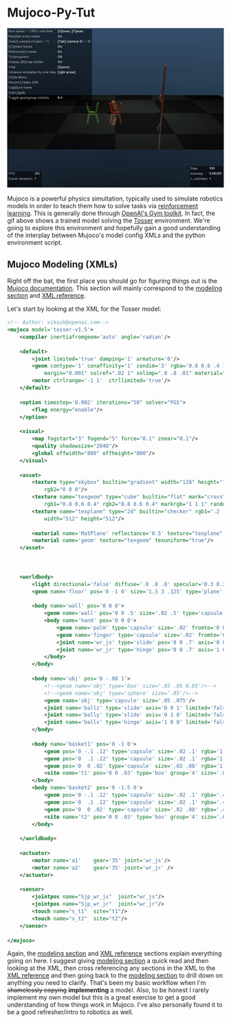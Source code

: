 # Mujoco-Py-Tut

![](tosser.gif)

Mujoco is a powerful physics simultation, typically used to simulate robotics models in order to teach them how to solve tasks via [reinforcement learning](http://incompleteideas.net/book/RLbook2020.pdf). This is generally done through [OpenAI's Gym toolkit](https://gym.openai.com/). In fact, the gif above shows a trained model solving the [Tosser](https://github.com/openai/mujoco-py/blob/master/examples/tosser.py) environment. We're going to explore this environment and hopefully gain a good understanding of the interplay between Mujoco's model config XMLs and the python environment script.

## Mujoco Modeling (XMLs)

Right off the bat, the first place you should go for figuring things out is the [Mujoco documentation](http://www.mujoco.org/book/). This section will mainly correspond to the [modeling section](http://www.mujoco.org/book/modeling.html) and [XML reference](http://www.mujoco.org/book/XMLreference.html).


Let's start by looking at the XML for the Tosser model:

```xml
<!-- Author: vikash@openai.com-->
<mujoco model='tosser-v1.5'>
    <compiler inertiafromgeom='auto' angle='radian'/>

    <default>
        <joint limited='true' damping='1' armature='0'/>
        <geom contype='1' conaffinity='1' condim='3' rgba='0.8 0.6 .4 1'
        	margin="0.001" solref=".02 1" solimp=".8 .8 .01" material="geom"/>
        <motor ctrlrange='-1 1'  ctrllimited='true'/>
    </default>

    <option timestep='0.002' iterations="50" solver="PGS">
        <flag energy="enable"/>
    </option>

    <visual>
        <map fogstart="3" fogend="5" force="0.1" znear="0.1"/>
        <quality shadowsize="2048"/>
        <global offwidth="800" offheight="800"/>
    </visual>

    <asset>
		<texture type="skybox" builtin="gradient" width="128" height="128" rgb1=".4 .6 .8" 
            rgb2="0 0 0"/>  
        <texture name="texgeom" type="cube" builtin="flat" mark="cross" width="127" height="1278" 
            rgb1="0.8 0.6 0.4" rgb2="0.8 0.6 0.4" markrgb="1 1 1" random="0.01"/>  
        <texture name="texplane" type="2d" builtin="checker" rgb1=".2 .3 .4" rgb2=".1 0.15 0.2" 
            width="512" height="512"/>  

        <material name='MatPlane' reflectance='0.5' texture="texplane" texrepeat="1 1" texuniform="true"/>
        <material name='geom' texture="texgeom" texuniform="true"/>
    </asset>

	
	
    <worldbody>     
        <light directional='false' diffuse='.8 .8 .8' specular='0.3 0.3 0.3' pos='0 0 4.0' dir='0 -.15 -1'/>
		<geom name='floor' pos='0 -1 0' size='1.5 3 .125' type='plane' material="MatPlane" condim='3'/>
				
		<body name='wall' pos='0 0 0'>
			<geom name='wall' pos='0 0 .5' size='.02 .5' type='capsule' rgba='.73 .4 .4 1'/>		
			<body name='hand' pos='0 0 0'>
				<geom name='palm' type='capsule' size='.02' fromto='0 0 .7 0 -.1 .6'/>
				<geom name='finger' type='capsule' size='.02' fromto='0 -.1 .6 0 -.15 .6'/>
				<joint name='wr_js' type='slide' pos='0 0 .7' axis='0 0 1' range='-.6 .25' damping='10'/>
				<joint name='wr_jr' type='hinge' pos='0 0 .7' axis='1 0 0' range='-1.57 0.8'/>
			</body>
		</body>
			
		<body name='obj' pos='0 -.08 1'>
			<!--<geom name='obj' type='box' size='.05 .05 0.05'/>-->
			<!--<geom name='obj' type='sphere' size='.05'/>-->
			<geom name='obj' type='capsule' size='.05 .075'/>
			<joint name='ballz' type='slide' axis='0 0 1' limited='false' damping='.01'/>
			<joint name='bally' type='slide' axis='0 1 0' limited='false' damping='.01'/>
			<joint name='ballx' type='hinge' axis='1 0 0' limited='false' damping='.01'/>
		</body>
		
		<body name='basket1' pos='0 -1 0'>
			<geom pos='0 -.1 .12' type='capsule' size='.02 .1' rgba='1 .4 .4 1' condim='1' euler='.2 0 0'/>
			<geom pos='0  .1 .12' type='capsule' size='.02 .1' rgba='1 .4 .4 1' condim='1' euler='-.2 0 0'/>
			<geom pos='0  0 .02' type='capsule' size='.02 .08' rgba='1 .4 .4 1' condim='1' euler='1.57 0 0'/>
			<site name='t1' pos='0 0 .03' type='box' group='4' size='.02 .1 .02'/>
		</body>
		<body name='basket2' pos='0 -1.5 0'>
			<geom pos='0 -.1 .12' type='capsule' size='.02 .1' rgba='.4 1 .4 1' condim='1' euler='.2 0 0'/>
			<geom pos='0  .1 .12' type='capsule' size='.02 .1' rgba='.4 1 .4 1' condim='1' euler='-.2 0 0'/>
			<geom pos='0  0 .02' type='capsule' size='.02 .08' rgba='.4 1 .4 1' condim='1' euler='1.57 0 0'/>
			<site name='t2' pos='0 0 .03' type='box' group='4' size='.02 .1 .02'/>
		</body>
          
	</worldbody>

    <actuator>
		<motor name='a1' 	gear='35' joint='wr_js'/>
		<motor name='a2'    gear='35' joint='wr_jr' />
    </actuator>
	
	<sensor>
		<jointpos name="Sjp_wr_js"	joint="wr_js"/>
		<jointpos name="Sjp_wr_jr"	joint="wr_jr"/>
		<touch name="s_t1"	site="t1"/>
		<touch name="s_t2"	site="t2"/>
	</sensor>

</mujoco>
```

Again, the [modeling section](http://www.mujoco.org/book/modeling.html) and [XML reference](http://www.mujoco.org/book/XMLreference.html) sections explain everything going on here. I suggest giving [modeling section](http://www.mujoco.org/book/modeling.html) a quick read and then looking at the XML, then cross referencing any sections in the XML to the [XML reference](http://www.mujoco.org/book/XMLreference.html) and then going back to the [modeling section](http://www.mujoco.org/book/modeling.html) to drill down on anything you need to clarify. That's been my basic workflow when I'm ~~shamelessly copying~~ **implementing** a model. Also, to be honest I rarely implement my own model but this is a great exercise to get a good understanding of how things work in Mujoco. I've also personally found it to be a good refresher/intro to robotics as well.
